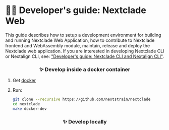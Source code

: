 # 🧑‍💻 Developer's guide: Nextclade Web

This guide describes how to setup a development environment for building and running Nextclade Web Application, how to contribute to Nextclade frontend and WebAssembly module, maintain, release and deploy the Nextclade web application. If you are interested in developing Nextclade CLI or Nextalign CLI, see: ["Developer's guide: Nextclade CLI and Nextalign CLI"](docs/dev/developers-guide-cli.md).


<h3 id="quick-start" align="center">
✨ Develop inside a docker container
</h3>

1. Get [docker](https://docs.docker.com/get-docker/)

2. Run:

    ```bash
    git clone --recursive https://github.com/nextstrain/nextclade
    cd nextclade
    make docker-dev
    ```


<h3 id="quick-start" align="center">
✨ Develop locally
</h3>


